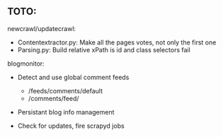 TOTO:
----

newcrawl/updatecrawl:

- Contentextractor.py: Make all the pages votes, not only the first one
- Parsing.py: Build relative xPath is id and class selectors fail

blogmonitor:

- Detect and use global comment feeds

    - /feeds/comments/default
    - /comments/feed/

- Persistant blog info management
- Check for updates, fire scrapyd jobs

